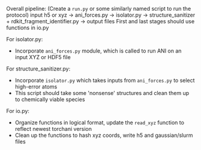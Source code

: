 Overall pipeline:
(Create a `run.py` or some similarly named script to run the protocol)
input h5 or xyz -> ani_forces.py -> isolator.py -> structure_sanitizer + rdkit_fragment_identifier.py -> output files
First and last stages should use functions in io.py


For isolator.py:
* Incorporate `ani_forces.py` module, which is called to run ANI on an input XYZ or HDF5 file


For structure_sanitizer.py:
* Incorporate `isolator.py` which takes inputs from `ani_forces.py` to select high-error atoms
* This script should take some 'nonsense' structures and clean them up to chemically viable species


For io.py:
* Organize functions in logical format, update the `read_xyz` function to reflect newest torchani version
* Clean up the functions to hash xyz coords, write h5 and gaussian/slurm files